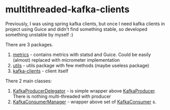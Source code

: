 multithreaded-kafka-clients
==================

Previously, I was using spring kafka clients, but once I need kafka clients in project using Guice and didn't find something stable,
so developed something unstable by myself :) 

There are 3 packages.

1. [metrics](metrics) - contains metrics with statsd and Guice. Could be easily (almost) replaced with micrometer implementation
1. [utils](utils) - utils package with few methods (maybe useless package)
1. [kafka-clients](kafka-clients) - client itself

There 2 main classes:

1. [KafkaProducerDelegator](kafka-clients/src/main/java/com/mikerusoft/kafka/clients/producer/KafkaProducerDelegator.java) - is simple wrapper above [KafkaProducer](https://github.com/apache/kafka/blob/trunk/clients/src/main/java/org/apache/kafka/clients/producer/KafkaProducer.java). There is nothing multi-threaded with producer  
1. [KafkaConsumerManager](kafka-clients/src/main/java/com/mikerusoft/kafka/clients/consumer/KafkaConsumerManager.java) - wrapper above set of [KafkaConsumer](https://github.com/apache/kafka/blob/trunk/clients/src/main/java/org/apache/kafka/clients/consumer/KafkaConsumer.java) s.